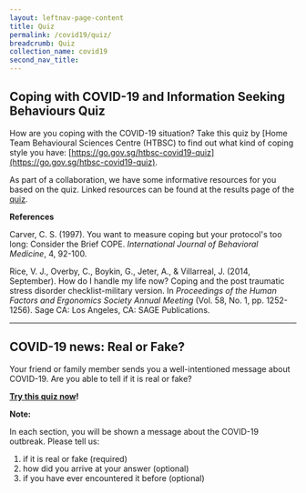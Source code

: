 ```yaml
---
layout: leftnav-page-content
title: Quiz
permalink: /covid19/quiz/
breadcrumb: Quiz
collection_name: covid19
second_nav_title: 
---
```


## Coping with COVID-19 and Information Seeking Behaviours Quiz

How are you coping with the COVID-19 situation?  Take this quiz by [Home Team Behavioural Sciences Centre (HTBSC) to find out what kind of coping style you have: [https://go.gov.sg/htbsc-covid19-quiz](https://go.gov.sg/htbsc-covid19-quiz).

As part of a collaboration, we have some informative resources for you based on the quiz. Linked resources can be found at the results page of the [quiz](https://go.gov.sg/htbsc-covid19-quiz). 



**References**

Carver, C. S. (1997). You want to measure coping but your protocol's too long: Consider the Brief COPE. *International Journal of Behavioral Medicine*, 4, 92-100.

Rice, V. J., Overby, C., Boykin, G., Jeter, A., & Villarreal, J. (2014, September). How do I handle my life now? Coping and the post traumatic stress disorder checklist-military version. In *Proceedings of the Human Factors and Ergonomics Society Annual Meeting* (Vol. 58, No. 1, pp. 1252-1256). Sage CA: Los Angeles, CA: SAGE Publications.



<hr>

## COVID-19 news: Real or Fake?

Your friend or family member sends you a well-intentioned message about COVID-19. Are you able to tell if it is real or fake?

[**Try this quiz now**](https://go.gov.sg/covid19-quiz1)**!**



**Note:**

In each section, you will be shown a message about the COVID-19 outbreak. Please tell us:
1) if it is real or fake (required)
2) how did you arrive at your answer (optional)
3) if you have ever encountered it before (optional)

